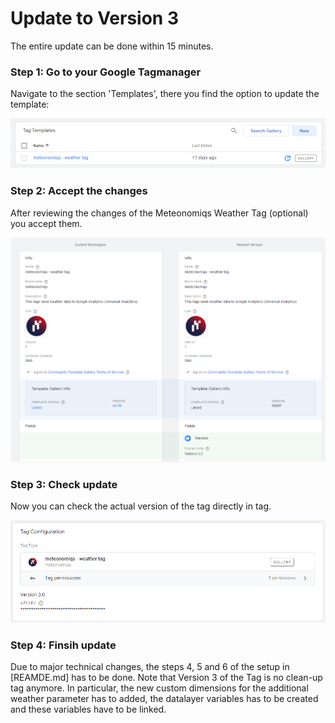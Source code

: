 # Update to Version 3

The entire update can be done within 15 minutes.

###  Step 1: Go to your Google Tagmanager

Navigate to the section 'Templates', there you find the option to update the template:

![Update](doc/images/updatepossible.png "Possible Update")


### Step 2: Accept the changes

After reviewing the changes of the Meteonomiqs Weather Tag (optional) you accept them.

![Update](doc/images/acceptupdate.png "Accept Update")


### Step 3: Check update

Now you can check the actual version of the tag directly in tag.

![Update](doc/images/updatesuccessful.png "Succeful Update")


### Step 4: Finsih update

Due to major technical changes, the steps 4, 5 and 6 of the setup in [REAMDE.md] has to be done. Note that Version 3 of the Tag is no clean-up tag anymore. In particular, the new custom dimensions for the additional weather parameter has to added, the datalayer variables has to be created and these variables have to be linked.
